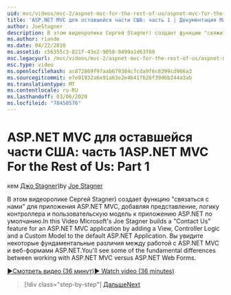 ```yaml
---
uid: mvc/videos/mvc-2/aspnet-mvc-for-the-rest-of-us/aspnet-mvc-for-the-rest-of-us-part-1
title: 'ASP.NET MVC для оставшейся части США: часть 1 | Документация Майкрософт'
author: JoeStagner
description: В этом видеоролике Сергей Stagner) создает функцию "свяжитесь с нами" для приложения ASP.NET MVC, добавляя представление, логику контроллера и пользовательскую модель в t...
ms.author: riande
ms.date: 04/22/2010
ms.assetid: c56355c3-821f-43e2-9058-9499a1d63f80
msc.legacyurl: /mvc/videos/mvc-2/aspnet-mvc-for-the-rest-of-us/aspnet-mvc-for-the-rest-of-us-part-1
msc.type: video
ms.openlocfilehash: ac872869f97aab679384c7cda9f6c8399cd966a3
ms.sourcegitcommit: e7e91932a6e91a63e2e46417626f39d6b244a3ab
ms.translationtype: MT
ms.contentlocale: ru-RU
ms.lasthandoff: 03/06/2020
ms.locfileid: "78450576"
---
```

# <a name="aspnet-mvc-for-the-rest-of-us-part-1"></a><span data-ttu-id="77551-103">ASP.NET MVC для оставшейся части США: часть 1</span><span class="sxs-lookup"><span data-stu-id="77551-103">ASP.NET MVC For the Rest of Us: Part 1</span></span>

<span data-ttu-id="77551-104">кем [Джо Stagner)](https://github.com/JoeStagner)</span><span class="sxs-lookup"><span data-stu-id="77551-104">by [Joe Stagner](https://github.com/JoeStagner)</span></span>

<span data-ttu-id="77551-105">В этом видеоролике Сергей Stagner) создает функцию "связаться с нами" для приложения ASP.NET MVC, добавляя представление, логику контроллера и пользовательскую модель к приложению ASP.NET по умолчанию.</span><span class="sxs-lookup"><span data-stu-id="77551-105">In this Video Microsoft's Joe Stagner builds a "Contact Us" feature for an ASP.NET MVC application by adding a View, Controller Logic and a Custom Model to the default ASP.NET Application.</span></span> <span data-ttu-id="77551-106">Вы увидите некоторые фундаментальные различия между работой с ASP.NET MVC и веб-формами ASP.NET.</span><span class="sxs-lookup"><span data-stu-id="77551-106">You'll see some of the fundamental differences between working with ASP.NET MVC versus ASP.NET Web Forms.</span></span>

[<span data-ttu-id="77551-107">&#9654;Смотреть видео (36 минут)</span><span class="sxs-lookup"><span data-stu-id="77551-107">&#9654; Watch video (36 minutes)</span></span>](https://channel9.msdn.com/Blogs/ASP-NET-Site-Videos/aspnet-mvc-for-the-rest-of-us-part-1)

> [!div class="step-by-step"]
> [<span data-ttu-id="77551-108">Дальше</span><span class="sxs-lookup"><span data-stu-id="77551-108">Next</span></span>](aspnet-mvc-for-the-rest-of-us-part-2.md)
